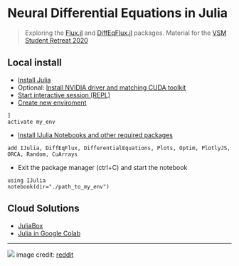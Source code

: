# Neural Differential Equations in Julia
> Exploring the [Flux.jl](https://github.com/FluxML/Flux.jl) and [DiffEqFlux.jl](https://github.com/JuliaDiffEq/DiffEqFlux.jl) packages. Material for the [VSM Student Retreat 2020](https://www.vsmath.at/academics/student-retreats/) 

## Local install

* [Install Julia](https://julialang.org/downloads/platform/)
* Optional: [Install NVIDIA driver and matching CUDA toolkit](https://juliagpu.gitlab.io/CUDA.jl/installation/overview/)
* [Start interactive session (REPL)](https://docs.julialang.org/en/v1/manual/getting-started/)
* [Create new enviroment](https://docs.julialang.org/en/v1/stdlib/Pkg/)

 ```
 ]
 activate my_env
 ```

* [Install IJulia Notebooks and other required packages](https://github.com/JuliaLang/IJulia.jl)

 ```
 add IJulia, DiffEqFlux, DifferentialEquations, Plots, Optim, PlotlyJS, ORCA, Random, CuArrays
 ```

* Exit the package manager (ctrl+C) and start the notebook

 ```
 using IJulia
 notebook(dir="./path_to_my_env")
 ```

## Cloud Solutions

* [JuliaBox](https://www.juliabox.com/)
* [Julia in Google Colab](https://discourse.julialang.org/t/julia-on-google-colab-free-gpu-accelerated-shareable-notebooks/15319)

---

![](https://i.redd.it/wv5z7m99bgu21.png)
image credit: [reddit](https://www.reddit.com/r/Julia/comments/bhbvca/i_cant_be_the_only_one_who_has_had_these/elto98y/)

